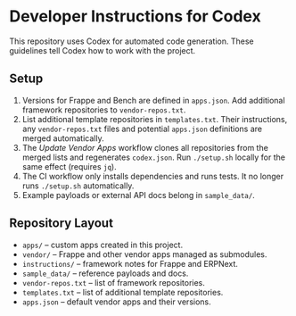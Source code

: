 # Developer Instructions for Codex

This repository uses Codex for automated code generation. These guidelines tell Codex how to work with the project.

## Setup

1. Versions for Frappe and Bench are defined in `apps.json`. Add additional
   framework repositories to `vendor-repos.txt`.
2. List additional template repositories in `templates.txt`. Their
    instructions, any `vendor-repos.txt` files and potential `apps.json`
    definitions are merged automatically.
3. The *Update Vendor Apps* workflow clones all repositories from the merged
    lists and regenerates `codex.json`. Run `./setup.sh` locally for the same
    effect (requires `jq`).
4. The CI workflow only installs dependencies and runs tests. It no longer
   runs `./setup.sh` automatically.
5. Example payloads or external API docs belong in `sample_data/`.

## Repository Layout

- `apps/` – custom apps created in this project.
- `vendor/` – Frappe and other vendor apps managed as submodules.
- `instructions/` – framework notes for Frappe and ERPNext.
- `sample_data/` – reference payloads and docs.
- `vendor-repos.txt` – list of framework repositories.
- `templates.txt` – list of additional template repositories.
- `apps.json` – default vendor apps and their versions.
